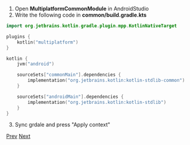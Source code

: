 1. Open **MultiplatformCommonModule** in AndroidStudio
2. Write the following code in **common/build.gradle.kts**
```kotlin
import org.jetbrains.kotlin.gradle.plugin.mpp.KotlinNativeTarget

plugins {
    kotlin("multiplatform")
}

kotlin {
    jvm("android")

    sourceSets["commonMain"].dependencies {
        implementation("org.jetbrains.kotlin:kotlin-stdlib-common")
    }

    sourceSets["androidMain"].dependencies {
        implementation("org.jetbrains.kotlin:kotlin-stdlib")
    }
}
```
3. Sync grdale and press "Apply context"

[Prev](https://github.com/ustadenis/kotlin_multiplutform_codelab/blob/master/0_0.md)
[Next](https://github.com/ustadenis/kotlin_multiplutform_codelab/blob/master/0_2.md)
